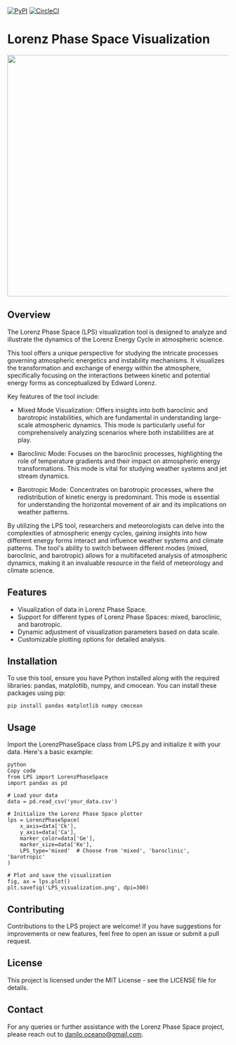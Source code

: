 [![PyPI](https://img.shields.io/pypi/v/lorenz-phase-space?label=pypi%20version)](https://pypi.org/project/lorenz-phase-space/)
[![CircleCI](https://circleci.com/gh/daniloceano/lorenz_phase_space.svg?style=shield)](https://app.circleci.com/pipelines/github/daniloceano/lorenz_phase_space)


# Lorenz Phase Space Visualization


<img src="https://github.com/daniloceano/lorenz_phase_space/assets/56005607/862e0916-4960-4658-b7eb-91f7ad57fe9f" width="550">


## Overview

The Lorenz Phase Space (LPS) visualization tool is designed to analyze and illustrate the dynamics of the Lorenz Energy Cycle in atmospheric science.

This tool offers a unique perspective for studying the intricate processes governing atmospheric energetics and instability mechanisms.
It visualizes the transformation and exchange of energy within the atmosphere, specifically focusing on the interactions between kinetic and potential energy forms as conceptualized by Edward Lorenz.

Key features of the tool include:

- Mixed Mode Visualization: Offers insights into both baroclinic and barotropic instabilities, which are fundamental in understanding large-scale atmospheric dynamics. 
This mode is particularly useful for comprehensively analyzing scenarios where both instabilities are at play.

- Baroclinic Mode: Focuses on the baroclinic processes, highlighting the role of temperature gradients and their impact on atmospheric energy transformations.
This mode is vital for studying weather systems and jet stream dynamics.

- Barotropic Mode: Concentrates on barotropic processes, where the redistribution of kinetic energy is predominant. 
This mode is essential for understanding the horizontal movement of air and its implications on weather patterns.


By utilizing the LPS tool, researchers and meteorologists can delve into the complexities of atmospheric energy cycles, gaining insights into how different energy forms interact and influence weather systems and climate patterns. 
The tool's ability to switch between different modes (mixed, baroclinic, and barotropic) allows for a multifaceted analysis of atmospheric dynamics, making it an invaluable resource in the field of meteorology and climate science.

## Features

- Visualization of data in Lorenz Phase Space.
- Support for different types of Lorenz Phase Spaces: mixed, baroclinic, and barotropic.
- Dynamic adjustment of visualization parameters based on data scale.
- Customizable plotting options for detailed analysis.

## Installation

To use this tool, ensure you have Python installed along with the required libraries: pandas, matplotlib, numpy, and cmocean. You can install these packages using pip:


```pip install pandas matplotlib numpy cmocean```

## Usage

Import the LorenzPhaseSpace class from LPS.py and initialize it with your data. Here's a basic example:

```
python
Copy code
from LPS import LorenzPhaseSpace
import pandas as pd

# Load your data
data = pd.read_csv('your_data.csv')

# Initialize the Lorenz Phase Space plotter
lps = LorenzPhaseSpace(
    x_axis=data['Ck'],
    y_axis=data['Ca'],
    marker_color=data['Ge'],
    marker_size=data['Ke'],
    LPS_type='mixed'  # Choose from 'mixed', 'baroclinic', 'barotropic'
)

# Plot and save the visualization
fig, ax = lps.plot()
plt.savefig('LPS_visualization.png', dpi=300)
```


## Contributing

Contributions to the LPS project are welcome! If you have suggestions for improvements or new features, feel free to open an issue or submit a pull request.

## License

This project is licensed under the MIT License - see the LICENSE file for details.

## Contact

For any queries or further assistance with the Lorenz Phase Space project, please reach out to danilo.oceano@gmail.com.

